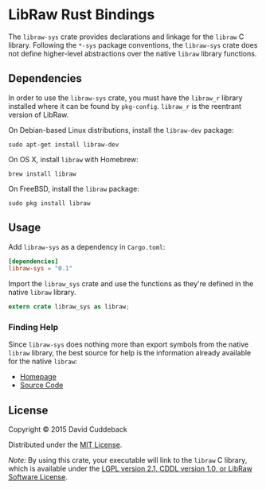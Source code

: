 # LibRaw Rust Bindings

The `libraw-sys` crate provides declarations and linkage for the `libraw` C library. Following the
`*-sys` package conventions, the `libraw-sys` crate does not define higher-level abstractions over
the native `libraw` library functions.

## Dependencies
In order to use the `libraw-sys` crate, you must have the `libraw_r` library installed where it can
be found by `pkg-config`. `libraw_r` is the reentrant version of LibRaw.

On Debian-based Linux distributions, install the `libraw-dev` package:

```
sudo apt-get install libraw-dev
```

On OS X, install `libraw` with Homebrew:

```
brew install libraw
```

On FreeBSD, install the `libraw` package:

```
sudo pkg install libraw
```

## Usage
Add `libraw-sys` as a dependency in `Cargo.toml`:

```toml
[dependencies]
libraw-sys = "0.1"
```

Import the `libraw_sys` crate and use the functions as they're defined in the native `libraw`
library.

```rust
extern crate libraw_sys as libraw;
```

### Finding Help
Since `libraw-sys` does nothing more than export symbols from the native `libraw` library, the best
source for help is the information already available for the native `libraw`:

* [Homepage](http://www.libraw.org/)
* [Source Code](https://github.com/LibRaw/LibRaw)

## License
Copyright © 2015 David Cuddeback

Distributed under the [MIT License](LICENSE).

*Note:* By using this crate, your executable will link to the `libraw` C library, which is available
under the [LGPL version 2.1, CDDL version 1.0, or LibRaw Software
License](https://github.com/LibRaw/LibRaw/blob/master/COPYRIGHT).
